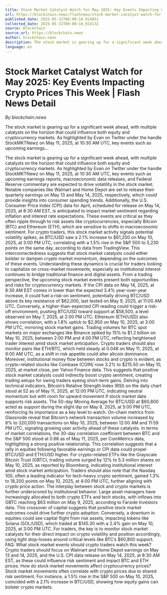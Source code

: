 ```yaml
---
title: Stock Market Catalyst Watch for May 2025: Key Events Impacting Crypto Prices This Week | Flash News Detail
url: https://blockchain.news/flashnews/stock-market-catalyst-watch-for-may-2025-key-events-impacting-crypto-prices-this-week
published_date: 2025-05-31T00:00:18.914051
collected_date: 2025-05-31T00:00:18.914132
source: Blockchain
source_url: https://blockchain.news
author: blockchain.news
description: The stock market is gearing up for a significant week ahead, with multiple catalysts on the horizon that could influence both equity and cryptocurrency markets. As highlighted by Evan on Twitter under the handle StockMKTNewz on May 11, 2025, at 10:30 AM UTC, key events such as upcoming earnings...
language: en
---
```


# Stock Market Catalyst Watch for May 2025: Key Events Impacting Crypto Prices This Week | Flash News Detail

*By blockchain.news*

The stock market is gearing up for a significant week ahead, with multiple catalysts on the horizon that could influence both equity and cryptocurrency markets. As highlighted by Evan on Twitter under the handle StockMKTNewz on May 11, 2025, at 10:30 AM UTC, key events such as upcoming earnings...

The stock market is gearing up for a significant week ahead, with multiple catalysts on the horizon that could influence both equity and cryptocurrency markets. As highlighted by Evan on Twitter under the handle StockMKTNewz on May 11, 2025, at 10:30 AM UTC, key events such as upcoming earnings reports, macroeconomic data releases, and Federal Reserve commentary are expected to drive volatility in the stock market. Notable companies like Walmart and Home Depot are set to release their quarterly earnings on May 13 and May 14, 2025, respectively, which could provide insights into consumer spending trends. Additionally, the U.S. Consumer Price Index (CPI) data for April, scheduled for release on May 14, 2025, at 8:30 AM EST, is anticipated to impact market sentiment regarding inflation and interest rate expectations. These events are critical as they often ripple through to risk assets like cryptocurrencies, especially Bitcoin (BTC) and Ethereum (ETH), which are sensitive to shifts in macroeconomic sentiment. For crypto traders, this stock market activity signals potential volatility spikes, as BTC/USD saw a 2.1% increase to $61,200 on May 10, 2025, at 3:00 PM UTC, correlating with a 1.5% rise in the S&amp;P 500 to 5,230 points on the same day, according to data from TradingView. This interconnectedness suggests that stock market catalysts could either bolster or dampen crypto market momentum, depending on the outcomes of these events. Understanding these dynamics is crucial for traders looking to capitalize on cross-market movements, especially as institutional interest continues to bridge traditional finance and digital assets. From a trading perspective, the upcoming stock market events present both opportunities and risks for cryptocurrency markets. If the CPI data on May 14, 2025, at 8:30 AM EST comes in lower than the expected 3.4% year-over-year increase, it could fuel a risk-on sentiment, potentially driving BTC/USD above its key resistance of $62,000, last tested on May 9, 2025, at 11:00 AM UTC. Conversely, a higher-than-expected CPI reading could trigger a risk-off environment, pushing BTC/USD toward support at $58,500, a level observed on May 7, 2025, at 2:00 PM UTC. Ethereum (ETH/USD) also shows correlation, with a 1.8% uptick to $2,950 on May 10, 2025, at 3:00 PM UTC, mirroring stock market gains. Trading volumes for BTC spot markets on major exchanges like Binance spiked by 15% to $1.2 billion on May 10, 2025, between 2:00 PM and 4:00 PM UTC, reflecting heightened trader interest amid stock market anticipation. Crypto traders should also monitor pairs like ETH/BTC, which held steady at 0.048 on May 11, 2025, at 9:00 AM UTC, as a shift in risk appetite could alter altcoin dominance. Moreover, institutional money flow between stocks and crypto is evident, as crypto-related stocks like Coinbase (COIN) rose 3.2% to $215.50 on May 10, 2025, at market close, per Yahoo Finance data. This suggests that positive stock market catalysts could indirectly boost crypto sentiment, creating trading setups for swing traders eyeing short-term gains. Delving into technical indicators, Bitcoin’s Relative Strength Index (RSI) on the daily chart stood at 52 as of May 11, 2025, at 12:00 PM UTC, indicating neutral momentum but with room for upward movement if stock market data supports risk assets. The 50-day Moving Average for BTC/USD at $60,800 acted as support during the slight dip on May 8, 2025, at 5:00 PM UTC, reinforcing its importance as a key level to watch. On-chain metrics from Glassnode reveal that Bitcoin’s network transaction volume increased by 8% to 320,000 transactions on May 10, 2025, between 12:00 AM and 11:59 PM UTC, signaling growing user activity ahead of these catalysts. In terms of market correlations, the 30-day correlation coefficient between BTC and the S&amp;P 500 stood at 0.68 as of May 11, 2025, per CoinMetrics data, highlighting a strong positive relationship. This correlation suggests that a rally in equities following favorable earnings or CPI data could propel BTC/USD and ETH/USD higher. For crypto-related ETFs like the Grayscale Bitcoin Trust (GBTC), trading volume surged by 12% to 5.3 million shares on May 10, 2025, as reported by Bloomberg, indicating institutional interest amid stock market anticipation. Traders should also note that the Nasdaq 100, often a leading indicator for tech-heavy crypto sentiment, gained 1.3% to 18,200 points on May 10, 2025, at 4:00 PM UTC, further aligning with crypto price action. The interplay between stock and crypto markets is further underscored by institutional behavior. Large asset managers have increasingly allocated to both crypto ETFs and tech stocks, with inflows into GBTC reaching $63 million on May 9, 2025, according to Farside Investors data. This crossover of capital suggests that positive stock market outcomes could drive further crypto adoption. Conversely, a downturn in equities could see capital flight from risk assets, impacting tokens like Solana (SOL/USD), which traded at $145.30 with a 2.4% gain on May 10, 2025, at 3:00 PM UTC. For traders, the key is to monitor stock market catalysts for their direct impact on crypto volatility and position accordingly, using tight stop-losses around critical levels like BTC’s $60,800 support. FAQ: What stock market events should crypto traders watch this week? Crypto traders should focus on Walmart and Home Depot earnings on May 13 and 14, 2025, and the U.S. CPI data release on May 14, 2025, at 8:30 AM EST, as these could influence risk sentiment and impact BTC and ETH prices. How do stock market movements affect cryptocurrency prices? Stock market movements often correlate with crypto prices due to shared risk sentiment. For instance, a 1.5% rise in the S&amp;P 500 on May 10, 2025, coincided with a 2.1% increase in BTC/USD, showing how equity gains can bolster crypto markets.